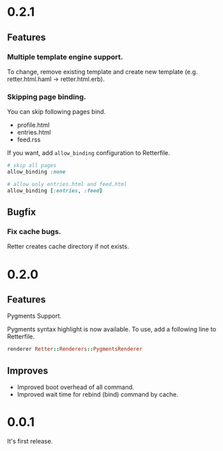 # 0.2.1

## Features

### Multiple template engine support.

To change, remove existing template and create new template (e.g. retter.html.haml -> retter.html.erb).

### Skipping page binding.

You can skip following pages bind.

* profile.html
* entries.html
* feed.rss

If you want, add `allow_binding` configuration to Retterfile.

```ruby
# skip all pages
allow_binding :none

# allow only entries.html and feed.html
allow_binding [:entries, :feed]
```

## Bugfix

### Fix cache bugs.

Retter creates cache directory if not exists.

# 0.2.0

## Features

Pygments Support.

Pygments syntax highlight is now available.
To use, add a following line to Retterfile.

```ruby
renderer Retter::Renderers::PygmentsRenderer
```

## Improves

* Improved boot overhead of all command.
* Improved wait time for rebind (bind) command by cache.

# 0.0.1

It's first release.
